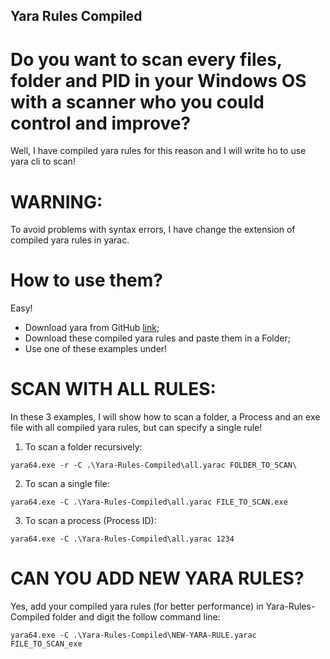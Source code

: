 ## Yara Rules Compiled

# Do you want to scan every files, folder and PID in your Windows OS with a scanner who you could control and improve?

Well, I have compiled yara rules for this reason and I will write ho to use yara cli to scan!

# WARNING:

To avoid problems with syntax errors, I have change the extension of compiled yara rules in yarac.

# How to use them?

Easy!
- Download yara from GitHub <a href="https://github.com/VirusTotal/yara/releases">link</a>;
- Download these compiled yara rules and paste them in a Folder;
- Use one of these examples under!

# SCAN WITH ALL RULES:
In these 3 examples, I will show how to scan a folder, a Process and an exe file with all compiled yara rules, but can specify a single rule!

1. To scan a folder recursively:
```
yara64.exe -r -C .\Yara-Rules-Compiled\all.yarac FOLDER_TO_SCAN\
```

2. To scan a single file:
```
yara64.exe -C .\Yara-Rules-Compiled\all.yarac FILE_TO_SCAN.exe
```

3. To scan a process (Process ID):
```
yara64.exe -C .\Yara-Rules-Compiled\all.yarac 1234
```
# CAN YOU ADD NEW YARA RULES?

Yes, add your compiled yara rules (for better performance) in Yara-Rules-Compiled folder and digit the follow command line:

```
yara64.exe -C .\Yara-Rules-Compiled\NEW-YARA-RULE.yarac FILE_TO_SCAN_exe
